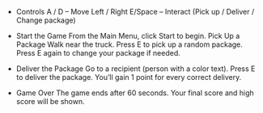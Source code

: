 - Controls
A / D – Move Left / Right
E/Space – Interact (Pick up / Deliver / Change package)

- Start the Game
From the Main Menu, click Start to begin.
Pick Up a Package
Walk near the truck.
Press E to pick up a random package.
Press E again to change your package if needed.

- Deliver the Package
Go to a recipient (person with a color text).
Press E to deliver the package.
You’ll gain 1 point for every correct delivery.

- Game Over
The game ends after 60 seconds.
Your final score and high score will be shown.
